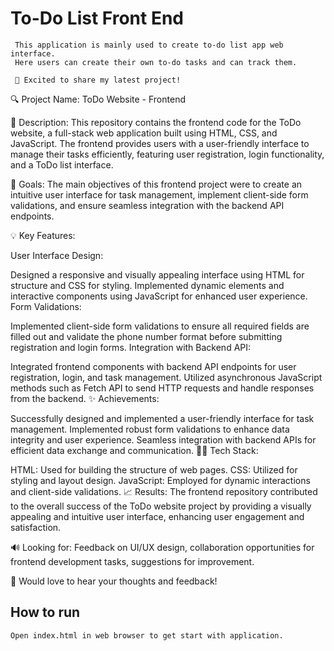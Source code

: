 # To-Do List Front End

     This application is mainly used to create to-do list app web interface.
     Here users can create their own to-do tasks and can track them.

     🚀 Excited to share my latest project!

🔍 Project Name: ToDo Website - Frontend

📌 Description: This repository contains the frontend code for the ToDo website, a full-stack web application built using HTML, CSS, and JavaScript. The frontend provides users with a user-friendly interface to manage their tasks efficiently, featuring user registration, login functionality, and a ToDo list interface.

🎯 Goals: The main objectives of this frontend project were to create an intuitive user interface for task management, implement client-side form validations, and ensure seamless integration with the backend API endpoints.

💡 Key Features:

User Interface Design:

Designed a responsive and visually appealing interface using HTML for structure and CSS for styling.
Implemented dynamic elements and interactive components using JavaScript for enhanced user experience.
Form Validations:

Implemented client-side form validations to ensure all required fields are filled out and validate the phone number format before submitting registration and login forms.
Integration with Backend API:

Integrated frontend components with backend API endpoints for user registration, login, and task management.
Utilized asynchronous JavaScript methods such as Fetch API to send HTTP requests and handle responses from the backend.
✨ Achievements:

Successfully designed and implemented a user-friendly interface for task management.
Implemented robust form validations to enhance data integrity and user experience.
Seamless integration with backend APIs for efficient data exchange and communication.
👨‍💻 Tech Stack:

HTML: Used for building the structure of web pages.
CSS: Utilized for styling and layout design.
JavaScript: Employed for dynamic interactions and client-side validations.
📈 Results: The frontend repository contributed to the overall success of the ToDo website project by providing a visually appealing and intuitive user interface, enhancing user engagement and satisfaction.

🔊 Looking for: Feedback on UI/UX design, collaboration opportunities for frontend development tasks, suggestions for improvement.

🙏 Would love to hear your thoughts and feedback!
  
## How to run

    Open index.html in web browser to get start with application.
    


